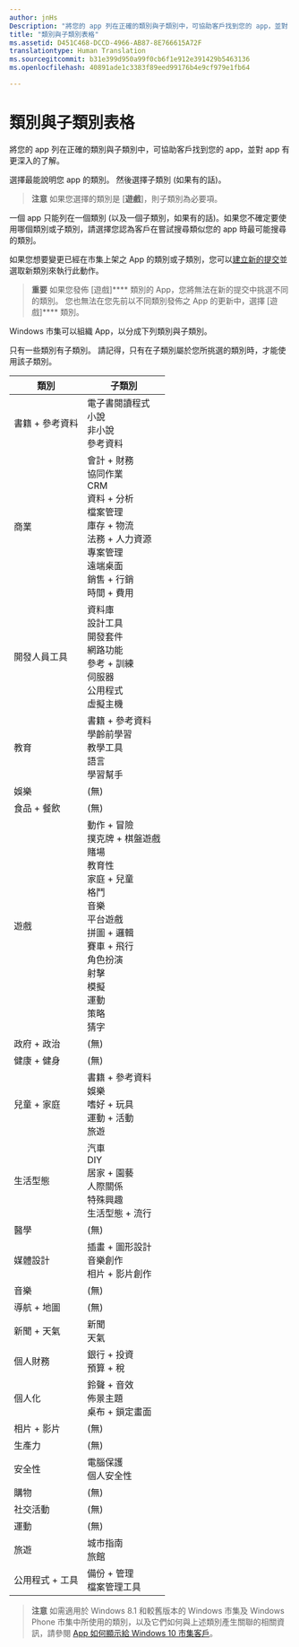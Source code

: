 ```yaml
---
author: jnHs
Description: "將您的 app 列在正確的類別與子類別中，可協助客戶找到您的 app，並對 app 有更深入的了解。"
title: "類別與子類別表格"
ms.assetid: D451C468-DCCD-4966-AB87-8E766615A72F
translationtype: Human Translation
ms.sourcegitcommit: b31e399d950a99f0cb6f1e912e391429b5463136
ms.openlocfilehash: 40891ade1c3383f89eed99176b4e9cf979e1fb64

---
```


# 類別與子類別表格


將您的 app 列在正確的類別與子類別中，可協助客戶找到您的 app，並對 app 有更深入的了解。

選擇最能說明您 app 的類別。 然後選擇子類別 (如果有的話)。

> **注意** 如果您選擇的類別是 [**遊戲**]，則子類別為必要項。

一個 app 只能列在一個類別 (以及一個子類別，如果有的話)。如果您不確定要使用哪個類別或子類別，請選擇您認為客戶在嘗試搜尋類似您的 app 時最可能搜尋的類別。

如果您想要變更已經在市集上架之 App 的類別或子類別，您可以[建立新的提交](app-submissions.md)並選取新類別來執行此動作。

> **重要** 如果您發佈 [遊戲]**** 類別的 App，您將無法在新的提交中挑選不同的類別。 您也無法在您先前以不同類別發佈之 App 的更新中，選擇 [遊戲]**** 類別。

Windows 市集可以組織 App，以分成下列類別與子類別。

只有一些類別有子類別。 請記得，只有在子類別屬於您所挑選的類別時，才能使用該子類別。


| 類別                    | 子類別                                       |
|-----------------------------|---------------------------------------------------|
| 書籍 + 參考資料           | 電子書閱讀程式 <br> 小說 <br> 非小說 <br> 參考資料 |
| 商業                    | 會計 + 財務 <br> 協同作業 <br> CRM <br> 資料 + 分析 <br> 檔案管理 <br> 庫存 + 物流  <br> 法務 + 人力資源 <br> 專案管理 <br> 遠端桌面 <br> 銷售 + 行銷 <br> 時間 + 費用 |
| 開發人員工具             | 資料庫 <br> 設計工具 <br> 開發套件 <br> 網路功能 <br> 參考 + 訓練 <br> 伺服器 <br> 公用程式 <br> 虛擬主機 |
| 教育                   | 書籍 + 參考資料 <br> 學齡前學習 <br> 教學工具 <br> 語言 <br> 學習幫手 |
| 娛樂               | (無)                                            |
| 食品 + 餐飲               | (無)                                            |
| 遊戲                       | 動作 + 冒險 <br> 撲克牌 + 棋盤遊戲 <br> 賭場 <br> 教育性 <br> 家庭 + 兒童 <br> 格鬥 <br> 音樂 <br> 平台遊戲 <br> 拼圖 + 邏輯 <br> 賽車 + 飛行 <br> 角色扮演 <br> 射擊 <br> 模擬 <br> 運動 <br> 策略 <br> 猜字 |
| 政府 + 政治       | (無)                                            |
| 健康 + 健身            | (無)                                            |
| 兒童 + 家庭               | 書籍 + 參考資料 <br> 娛樂 <br> 嗜好 + 玩具 <br> 運動 + 活動 <br> 旅遊 |
| 生活型態                   | 汽車 <br> DIY <br> 居家 + 園藝 <br> 人際關係 <br> 特殊興趣 <br> 生活型態 + 流行 |
| 醫學                     | (無)                                            |
| 媒體設計           | 插畫 + 圖形設計 <br> 音樂創作 <br> 相片 + 影片創作 |
| 音樂                       | (無)                                            |
| 導航 + 地圖           | (無)                                            |
| 新聞 + 天氣              | 新聞 <br> 天氣                                 |
| 個人財務            | 銀行 + 投資 <br> 預算 + 稅      |
| 個人化             | 鈴聲 + 音效 <br> 佈景主題 <br> 桌布 + 鎖定畫面 |
| 相片 + 影片               | (無)                                            |
| 生產力                | (無)                                            |
| 安全性                    | 電腦保護 <br> 個人安全性 <br>         |
| 購物                    | (無)                                            |
| 社交活動                      | (無)                                            |
| 運動                      | (無)                                            |
| 旅遊                      | 城市指南 <br> 旅館                           |
| 公用程式 + 工具           | 備份 + 管理 <br> 檔案管理工具                |
 

> **注意** 如需適用於 Windows 8.1 和較舊版本的 Windows 市集及 Windows Phone 市集中所使用的類別，以及它們如何與上述類別產生關聯的相關資訊，請參閱 [App 如何顯示給 Windows 10 市集客戶](how-your-app-appears-in-the-store-for-windows-10-customers.md#category-changes)。




<!--HONumber=Aug16_HO5-->


